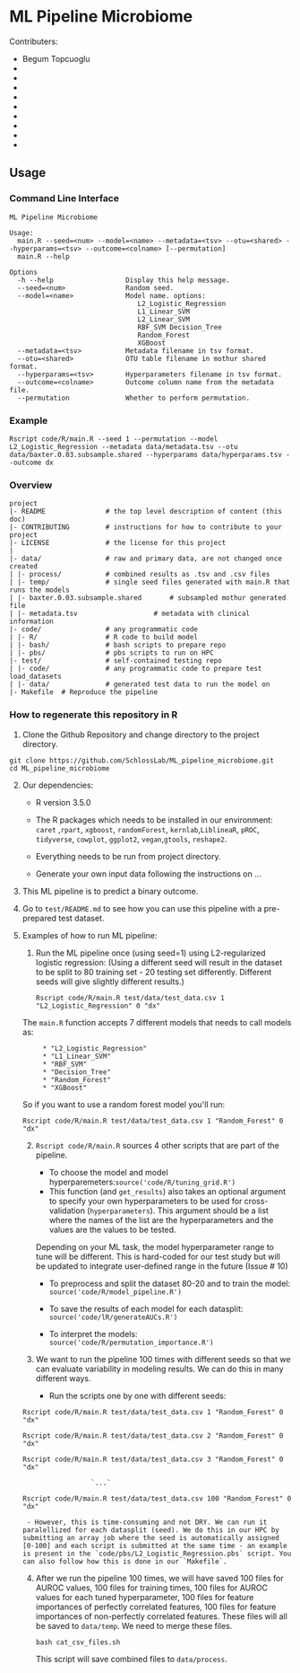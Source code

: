 # ML Pipeline Microbiome

Contributers:
- Begum Topcuoglu
-
-
-
-
-
-
-
-
-

## Usage

### Command Line Interface

```
ML Pipeline Microbiome

Usage:
  main.R --seed=<num> --model=<name> --metadata=<tsv> --otu=<shared> --hyperparams=<tsv> --outcome=<colname> [--permutation]
  main.R --help

Options
  -h --help                  Display this help message.
  --seed=<num>               Random seed.
  --model=<name>             Model name. options:
                                L2_Logistic_Regression
                                L1_Linear_SVM
                                L2_Linear_SVM
                                RBF_SVM Decision_Tree
                                Random_Forest
                                XGBoost
  --metadata=<tsv>           Metadata filename in tsv format.
  --otu=<shared>             OTU table filename in mothur shared format.
  --hyperparams=<tsv>        Hyperparameters filename in tsv format.
  --outcome=<colname>        Outcome column name from the metadata file.
  --permutation              Whether to perform permutation. 

```

### Example

```
Rscript code/R/main.R --seed 1 --permutation --model L2_Logistic_Regression --metadata data/metadata.tsv --otu data/baxter.0.03.subsample.shared --hyperparams data/hyperparams.tsv --outcome dx
```

### Overview

	project
	|- README         		# the top level description of content (this doc)
	|- CONTRIBUTING    		# instructions for how to contribute to your project
	|- LICENSE         		# the license for this project
	|
	|- data/           		# raw and primary data, are not changed once created
	| |- process/     		# combined results as .tsv and .csv files
	| |- temp/     			# single seed files generated with main.R that runs the models
	| |- baxter.0.03.subsample.shared      	# subsampled mothur generated file
	| |- metadata.tsv     		        # metadata with clinical information
	|- code/          		# any programmatic code
	| |- R/    				# R code to build model
	| |- bash/     			# bash scripts to prepare repo
	| |- pbs/				# pbs scripts to run on HPC
  	|- test/          		# self-contained testing repo
  	| |- code/  			# any programmatic code to prepare test load_datasets
  	| |- data/				# generated test data to run the model on
	|- Makefile	 # Reproduce the pipeline


### How to regenerate this repository in R

1. Clone the Github Repository and change directory to the project directory.

```
git clone https://github.com/SchlossLab/ML_pipeline_microbiome.git
cd ML_pipeline_microbiome
```

2. Our dependencies:

	* R version 3.5.0

	* The R packages which needs to be installed in our environment: `caret` ,`rpart`, `xgboost`, `randomForest`, `kernlab`,`LiblineaR`, `pROC`, `tidyverse`, `cowplot`, `ggplot2`, `vegan`,`gtools`, `reshape2`.

	* Everything needs to be run from project directory.

	* Generate your own input data following the instructions on ...

3. This ML pipeline is to predict a binary outcome.

4. Go to `test/README.md` to see how you can use this pipeline with a pre-prepared test dataset.

5. Examples of how to run ML pipeline:

	1. Run the ML pipeline once (using seed=1) using L2-regularized logistic regression: (Using a different seed will result in the dataset to be split to 80 training set - 20 testing set differently. Different seeds will give slightly different results.)

		```
		Rscript code/R/main.R test/data/test_data.csv 1 "L2_Logistic_Regression" 0 "dx"
		```

	The `main.R` function accepts 7 different models that needs to call models as:

	    	* "L2_Logistic_Regression"
	     	* "L1_Linear_SVM"
	     	* "RBF_SVM"
	     	* "Decision_Tree"
	     	* "Random_Forest"
	     	* "XGBoost"

	So if you want to use a random forest model you'll run:


	`Rscript code/R/main.R test/data/test_data.csv 1 "Random_Forest" 0 "dx"`

	 2. `Rscript code/R/main.R` sources 4 other scripts that are part of the pipeline.

	 	* To choose the model and model hyperparemeters:`source('code/R/tuning_grid.R')`
		* This function (and `get_results`) also takes an optional argument to specify your own hyperparameters to be used for cross-validation (`hyperparameters`). This argument should be a list where the names of the list are the hyperparameters and the values are the values to be tested.

		Depending on your ML task, the model hyperparameter range to tune will be different. This is hard-coded for our test study but will be updated to integrate user-defined range in the future (Issue # 10)

	 	* To preprocess and split the dataset 80-20 and to train the model: `source('code/R/model_pipeline.R')`

	 	* To save the results of each model for each datasplit: `source('code/lR/generateAUCs.R')`

	 	* To interpret the models: `source('code/R/permutation_importance.R')`

	 3. We want to run the pipeline 100 times with different seeds so that we can evaluate variability in modeling results. We can do this in many different ways.


		- Run the scripts one by one with different seeds:

	`Rscript code/R/main.R test/data/test_data.csv 1 "Random_Forest" 0 "dx"`

	`Rscript code/R/main.R test/data/test_data.csv 2 "Random_Forest" 0 "dx"`

	`Rscript code/R/main.R test/data/test_data.csv 3 "Random_Forest" 0 "dx"`

						`...`

	`Rscript code/R/main.R test/data/test_data.csv 100 "Random_Forest" 0 "dx"`


		- However, this is time-consuming and not DRY. We can run it paralellized for each datasplit (seed). We do this in our HPC by submitting an array job where the seed is automatically assigned [0-100] and each script is submitted at the same time - an example is present in the `code/pbs/L2_Logistic_Regression.pbs` script. You can also follow how this is done in our `Makefile`.

	4. After we run the pipeline 100 times, we will have saved 100 files for AUROC values, 100 files for training times, 100 files for AUROC values for each tuned hyperparameter, 100 files for feature importances of perfectly correlated features, 100 files for feature importances of non-perfectly correlated features. These files will all be saved to `data/temp`. We need to merge these files.

		`bash cat_csv_files.sh`


		This script will save combined files to `data/process`.
